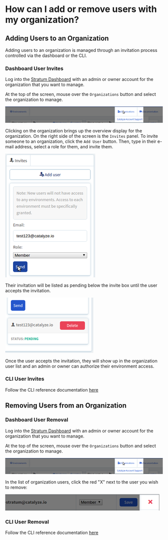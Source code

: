 # How can I add or remove users with my organization?

## Adding Users to an Organization

Adding users to an organization is managed through an invitation process controlled via the dashboard or the CLI.

### Dashboard User Invites

Log into the [Stratum Dashboard](https://stratum.catalyze.io) with an admin or owner account for the organization that you want to manage.

At the top of the screen, mouse over the `Organizations` button and select the organization to manage.

![org_dropdown](images/organization_dropdown.png)

Clicking on the organization brings up the overview display for the organization. On the right side of the screen is the `Invites` panel. To invite someone to an organization, click the `Add User` button. Then, type in their e-mail address, select a role for them, and invite them.

![org_invite](images/organization_invite.png)

Their invitation will be listed as pending below the invite box until the user accepts the invitation.

![org_invite_pending](images/organization_invite_pending.png)

Once the user accepts the invitation, they will show up in the organization user list and an admin or owner can authorize their environment access.

### CLI User Invites

Follow the CLI reference documentation [here](https://resources.catalyze.io/paas/paas-cli-reference/invites)

## Removing Users from an Organization

### Dashboard User Removal

Log into the [Stratum Dashboard](https://stratum.catalyze.io) with an admin or owner account for the organization that you want to manage.

At the top of the screen, mouse over the `Organizations` button and select the organization to manage.

![org_dropdown](images/organization_dropdown.png)

In the list of organization users, click the red "X" next to the user you wish to remove:

![user_delete](images/dashboard_user_delete.png)

### CLI User Removal

Follow the CLI reference documentation [here](https://resources.catalyze.io/paas/paas-cli-reference/invites)
